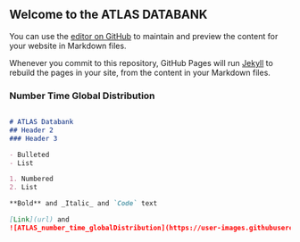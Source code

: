 ## Welcome to the ATLAS DATABANK

You can use the [editor on GitHub](https://github.com/Tyler_Marghetis/ATLAS-Project/edit/gh-pages/index.md) to maintain and preview the content for your website in Markdown files.

Whenever you commit to this repository, GitHub Pages will run [Jekyll](https://jekyllrb.com/) to rebuild the pages in your site, from the content in your Markdown files.

### Number Time Global Distribution

```markdown

# ATLAS Databank
## Header 2
### Header 3

- Bulleted
- List

1. Numbered
2. List

**Bold** and _Italic_ and `Code` text

[Link](url) and 
![ATLAS_number_time_globalDistribution](https://user-images.githubusercontent.com/49128397/98511223-41e53800-2219-11eb-9002-091573570a20.png)
```





